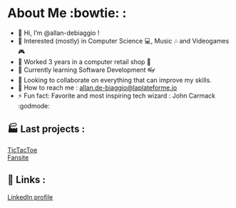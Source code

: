 # About Me :bowtie: :
- 👋 Hi, I’m @allan-debiaggio !
- 👀 Interested (mostly) in Computer Science 💻, Music 🎶 and Videogames 🎮
- 💼 Worked 3 years in a computer retail shop 🔧
- 🌱 Currently learning Software Development 👓 
- 💞️ Looking to collaborate on everything that can improve my skills.
- 📧 How to reach me : allan.de-biaggio@laplateforme.io
- ⚡ Fun fact: Favorite and most inspiring tech wizard : John Carmack :godmode:

## 🏭 Last projects : 
[TicTacToe](https://github.com/allan-debiaggio/Tictactoe/tree/Allan)  
[Fansite](https://github.com/allan-debiaggio/Fansite/tree/Allan)

## 🚀 Links :
[LinkedIn profile](www.linkedin.com/in/allan-de-biaggio-b7125a337)

<!---
allan-debiaggio/allan-debiaggio is a ✨ special ✨ repository because its `README.md` (this file) appears on your GitHub profile.
You can click the Preview link to take a look at your changes.
--->

